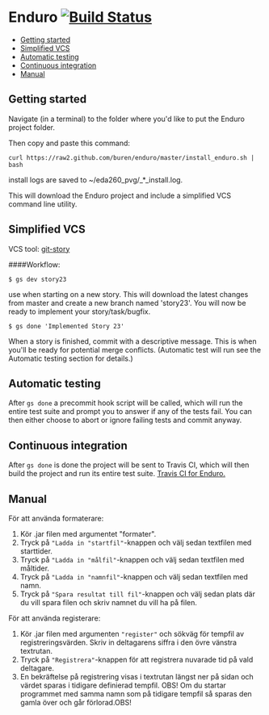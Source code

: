 # Enduro [![Build Status](https://travis-ci.org/buren/enduro.png?branch=master)](https://travis-ci.org/buren/enduro)

- [Getting started](#getting-started)
- [Simplified VCS](#simplified-vcs)
- [Automatic testing](#automatic-testing)
- [Continuous integration](#continuous-integration)
- [Manual](#manual)

## Getting started

Navigate (in a terminal) to the folder where you'd like to put the Enduro project folder.

Then copy and paste this command:

    curl https://raw2.github.com/buren/enduro/master/install_enduro.sh | bash
install logs are saved to ~/eda260_pvg/\_*_install.log.

This will download the Enduro project and include a simplified VCS command line utility. 


## Simplified VCS

VCS tool: [git-story](https://github.com/buren/git-story)

####Workflow:

    $ gs dev story23                 
use when starting on a new story.
This will download the latest changes from master and create a new branch named 'story23'.
You will now be ready to implement your story/task/bugfix.

    $ gs done 'Implemented Story 23'
When a story is finished, commit with a descriptive message. 
This is when you'll be ready for potential merge conflicts.
(Automatic test will run see the Automatic testing section for details.)


## Automatic testing
After ```gs done``` a precommit hook script will be called, which will run the entire test suite and prompt you to answer if any of the tests fail. You can then either choose to abort or ignore failing tests and commit anyway.
    
    
## Continuous integration

After ```gs done``` is done the project will be sent to Travis CI, which will then build the project and run its entire test suite. [Travis CI for Enduro.](https://travis-ci.org/buren/enduro)

## Manual 

För att använda formaterare:

1. Kör .jar filen med argumentet "formater".
2. Tryck på ```"Ladda in "startfil"```-knappen och välj sedan textfilen med starttider.
3. Tryck på ```"Ladda in "målfil"```-knappen och välj sedan textfilen med måltider.
4. Tryck på ```"Ladda in "namnfil"```-knappen och välj sedan textfilen med namn.
5. Tryck på ```"Spara resultat till fil"```-knappen och välj sedan plats där du vill spara filen och skriv namnet du vill ha på filen.

För att använda registerare:

1. Kör .jar filen med argumenten ```"register"``` och sökväg för tempfil av registreringsvärden. Skriv in deltagarens siffra i den övre vänstra textrutan.
2. Tryck på ```"Registrera"```-knappen för att registrera nuvarade tid på vald deltagare.
3. En bekräftelse på registrering visas i textrutan längst ner på sidan och värdet sparas i tidigare definierad tempfil.
OBS! Om du startar programmet med samma namn som på tidigare tempfil så sparas den gamla över och går förlorad.OBS!
